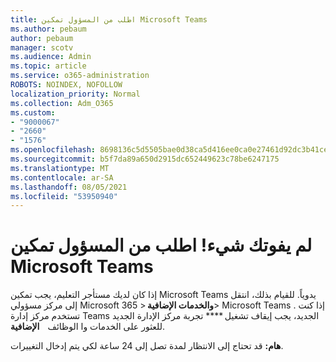 ```yaml
---
title: اطلب من المسؤول تمكين Microsoft Teams
ms.author: pebaum
author: pebaum
manager: scotv
ms.audience: Admin
ms.topic: article
ms.service: o365-administration
ROBOTS: NOINDEX, NOFOLLOW
localization_priority: Normal
ms.collection: Adm_O365
ms.custom:
- "9000067"
- "2660"
- "1576"
ms.openlocfilehash: 8698136c5d5505bae0d38ca5d416ee0ca0e27461d92dc3b41ce029cb383abfb8
ms.sourcegitcommit: b5f7da89a650d2915dc652449623c78be6247175
ms.translationtype: MT
ms.contentlocale: ar-SA
ms.lasthandoff: 08/05/2021
ms.locfileid: "53950940"
---
```

# <a name="youre-missing-out-ask-your-admin-to-enable-microsoft-teams"></a>لم يفوتك شيء! اطلب من المسؤول تمكين Microsoft Teams

إذا كان لديك مستأجر التعليم، يجب تمكين Microsoft Teams يدوياً. للقيام بذلك، انتقل إلى مركز مسؤولي Microsoft 365 > **والخدمات الإضافية**> Microsoft Teams . إذا كنت تستخدم مركز إدارة Teams الجديد، يجب إيقاف تشغيل **** تجربة مركز الإدارة الجديد للعثور على الخدمات وا الوظائف    **الإضافية**. 

**هام:** قد تحتاج إلى الانتظار لمدة تصل إلى 24 ساعة لكي يتم إدخال التغييرات.